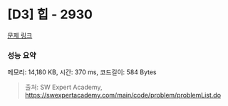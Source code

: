 # [D3] 힙 - 2930 

[문제 링크](https://swexpertacademy.com/main/code/problem/problemDetail.do?contestProbId=AV-Tj7ya3jYDFAXr) 

### 성능 요약

메모리: 14,180 KB, 시간: 370 ms, 코드길이: 584 Bytes



> 출처: SW Expert Academy, https://swexpertacademy.com/main/code/problem/problemList.do